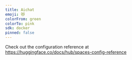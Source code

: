 ```yaml
---
title: Aichat
emoji: 😻
colorFrom: green
colorTo: pink
sdk: docker
pinned: false
---
```


Check out the configuration reference at https://huggingface.co/docs/hub/spaces-config-reference
